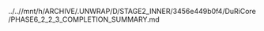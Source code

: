 ../..//mnt/h/ARCHIVE/.UNWRAP/D/STAGE2_INNER/3456e449b0f4/DuRiCore/PHASE6_2_2_3_COMPLETION_SUMMARY.md